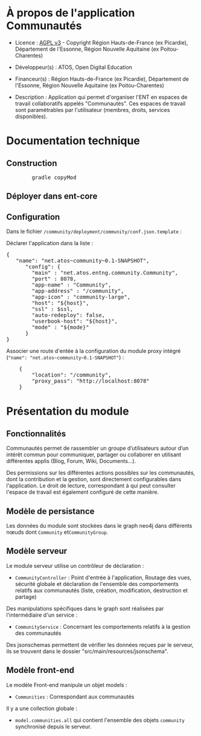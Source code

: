 # À propos de l'application Communautés

* Licence : [AGPL v3](http://www.gnu.org/licenses/agpl.txt) - Copyright Région Hauts-de-France (ex Picardie), Département de l'Essonne, Région Nouvelle Aquitaine (ex Poitou-Charentes)
* Développeur(s) : ATOS, Open Digital Education
* Financeur(s) : Région Hauts-de-France (ex Picardie), Département de l'Essonne, Région Nouvelle Aquitaine (ex Poitou-Charentes)

* Description : Application qui permet d'organiser l'ENT en espaces de travail collaboratifs appelés "Communautés". Ces espaces de travail sont paramétrables par l'utilisateur (membres, droits, services disponibles).


# Documentation technique

## Construction

<pre>
		gradle copyMod
</pre>

## Déployer dans ent-core


## Configuration

Dans le fichier `/community/deployment/community/conf.json.template` :

Déclarer l'application dans la liste :
<pre>
{
   "name": "net.atos~community~0.1-SNAPSHOT",
      "config": {
        "main" : "net.atos.entng.community.Community",
        "port" : 8078,
        "app-name" : "Community",
        "app-address" : "/community",
        "app-icon" : "community-large",
        "host": "${host}",
        "ssl" : $ssl,
        "auto-redeploy": false,
        "userbook-host": "${host}",
        "mode" : "${mode}"
      }
}
</pre>

Associer une route d'entée à la configuration du module proxy intégré (`"name": "net.atos~community~0.1-SNAPSHOT"`) :
<pre>
	{
		"location": "/community",
		"proxy_pass": "http://localhost:8078"
	}
</pre>

# Présentation du module

## Fonctionnalités

Communautés permet de rassembler un groupe d’utilisateurs autour d’un intérêt commun pour communiquer, partager ou collaborer en utilisant différentes applis (Blog, Forum, Wiki, Documents...).

Des permissions sur les différentes actions possibles sur les communautés, dont la contribution et la gestion, sont directement configurables dans l'application.
Le droit de lecture, correspondant à qui peut consulter l'espace de travail est également configuré de cette manière.

## Modèle de persistance

Les données du module sont stockées dans le graph neo4j dans différents nœuds dont `Community` et`CommunityGroup`.

## Modèle serveur

Le module serveur utilise un contrôleur de déclaration :

* `CommunityController` : Point d'entrée à l'application, Routage des vues, sécurité globale et déclaration de l'ensemble des comportements relatifs aux communautés (liste, création, modification, destruction et partage)

Des manipulations spécifiques dans le graph sont réalisées par l'intermédiaire d'un service :

* `CommunityService` : Concernant les comportements relatifs à la gestion des communautés

Des jsonschemas permettent de vérifier les données reçues par le serveur, ils se trouvent dans le dossier "src/main/resources/jsonschema".

## Modèle front-end

Le modèle Front-end manipule un objet models :

* `Communities` : Correspondant aux communautés

Il y a une collection globale :

* `model.communities.all` qui contient l'ensemble des objets `community` synchronisé depuis le serveur.
